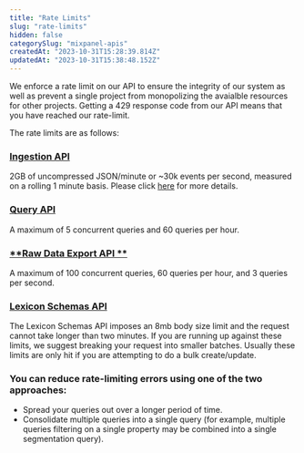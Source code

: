```yaml
---
title: "Rate Limits"
slug: "rate-limits"
hidden: false
categorySlug: "mixpanel-apis"
createdAt: "2023-10-31T15:28:39.814Z"
updatedAt: "2023-10-31T15:38:48.152Z"
---
```

We enforce a rate limit on our API to ensure the integrity of our system as well as prevent a single project from monopolizing the avaialble resources for other projects. Getting a 429 response code from our API means that you have reached our rate-limit.

The rate limits are as follows:

### [**Ingestion API**](ref:ingestion-api) 
2GB of uncompressed JSON/minute or ~30k events per second, measured on a rolling 1 minute basis. Please click [here](https://developer.mixpanel.com/reference/import-events#rate-limits) for more details.


### [**Query API**](ref:query-api) 
A maximum of 5 concurrent queries and 60 queries per hour.

### [**Raw Data Export API **](ref:raw-data-export-api) 
A maximum of 100 concurrent queries, 60 queries per hour, and 3 queries per second.


### [**Lexicon Schemas API**](ref:lexicon-schemas-api) 
The Lexicon Schemas API imposes an 8mb body size limit and the request cannot take longer than two minutes. If you are running up against these limits, we suggest breaking your request into smaller batches. Usually these limits are only hit if you are attempting to do a bulk create/update.


### You can reduce rate-limiting errors using one of the two approaches:

* Spread your queries out over a longer period of time.
* Consolidate multiple queries into a single query (for example, multiple queries filtering on a single property may be combined into a single segmentation query).
